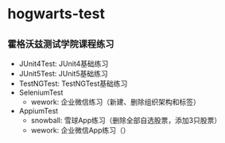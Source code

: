# hogwarts-test
## `霍格沃兹测试学院课程练习`

- JUnit4Test: JUnit4基础练习
- JUnit5Test: JUnit5基础练习
- TestNGTest: TestNGTest基础练习
- SeleniumTest
    - wework: 企业微信练习（新建、删除组织架构和标签）
- AppiumTest
    - snowball: 雪球App练习（删除全部自选股票，添加3只股票）
    - wework: 企业微信App练习（）
